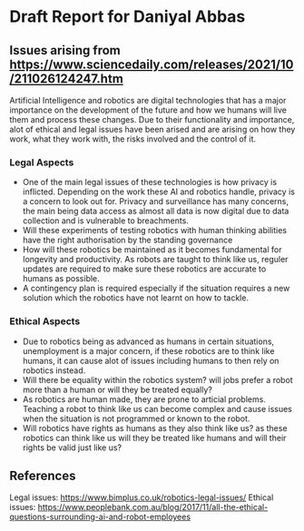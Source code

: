 # Draft Report for Daniyal Abbas

## Issues arising from https://www.sciencedaily.com/releases/2021/10/211026124247.htm

Artificial Intelligence and robotics are digital technologies that has a major importance on the development of the future and how we humans will live them and process these changes. Due to their functionality and importance, alot of ethical and legal issues have been arised and are arising on how they work, what they work with, the risks involved and the control of it.

### Legal Aspects
* One of the main legal issues of these technologies is how privacy is inflicted. Depending on the work these AI and robotics handle, privacy is a concern to look out for. Privacy and surveillance has many concerns, the main being data access as almost all data is now digital due to data collection and is vulnerable to breachments.
* Will these experiments of testing robotics with human thinking abilities have the right authorisation by the standing governance
* How will these robotics be maintained as it becomes fundamental for longevity and productivity. As robots are taught to think like us, reguler updates are required to make sure these robotics are accurate to humans as possible. 
* A contingency plan is required especially if the situation requires a new solution which the robotics have not learnt on how to tackle. 

### Ethical Aspects
* Due to robotics being as advanced as humans in certain situations, unemployment is a major concern, if these robotics are to think like humans, it can cause alot of issues including humans to then rely on robotics instead.
* Will there be equality within the robotics system? will jobs prefer a robot more than a human or will they be treated equally?
* As robotics are human made, they are prone to articial problems. Teaching a robot to think like us can become complex and cause issues when the situation is not programmed or known to the robot.
* Will robotics have rights as humans as they also think like us? as these robotics can think like us will they be treated like humans and will their rights be valid just like us?

## References
Legal issues: https://www.bimplus.co.uk/robotics-legal-issues/
Ethical issues: https://www.peoplebank.com.au/blog/2017/11/all-the-ethical-questions-surrounding-ai-and-robot-employees




